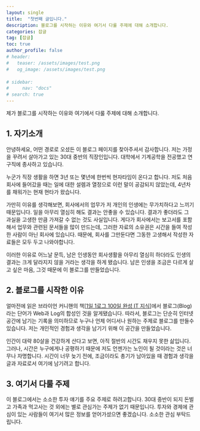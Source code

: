 ```yaml
---
layout: single
title:  "첫번째 글입니다."
description: 블로그를 시작하는 이유와 여기서 다룰 주제에 대해 소개합니다.
categories: 잡글
tag: [잡글]
toc: true
author_profile: false
# header:
#   teaser: /assets/images/test.png
#   og_image: /assets/images/test.png

# sidebar:
#     nav: "docs"
# search: true
---
```


제가 블로그를 시작하는 이유와 여기에서 다룰 주제에 대해 소개합니다.

## 1. 자기소개

안녕하세요, 어떤 경로로 오셨든 이 블로그 페이지를 찾아주셔서 감사합니다. 저는 가정을 꾸려서 살아가고 있는 30대 중반의 직장인입니다. 대학에서 기계공학을 전공했고 연구직에 종사하고 있습니다. 

누군가 직장 생활을 하면 3년 또는 몇년에 한번씩 현자타임이 온다고 합니다. 저도 처음 회사에 들어갔을 때는 일에 대한 설렘과 열정으로 이런 말이 공감되지 않았는데, 4년차를 채워가는 현재 현타가 왔습니다. 

가만히 이유를 생각해보면, 회사에서의 업무가 저 개인의 인생에는 무가치하다고 느끼기 때문입니다. 일을 아무리  열심히 해도 결과는 안좋을 수 있습니다. 결과가 좋더라도 그 과실을 고생한 만큼 가져갈 수 없는 것도 사실입니다. 게다가 회사에서는 보고서를 포함해서 업무와 관련된 문서들을 많이 만드는데, 그러한 자료의 소유권은 시간을 들여 작성한 사람이 아닌 회사에 있습니다. 때문에, 회사를 그만둔다면 그동한 고생해서 작성한 자료들은 모두 두고 나와야합니다.

이러한 이유로 어느날 문득, 남은 인생동안 회사생활을 아무리 열심히 하더라도 인생의 결과는 크게 달라지지 않을 거라는 생각을 하게 됐습니다. 남은 인생을 조금은 다르게 살고 싶은 마음, 그것 때문에 이 블로그를 만들었습니다.

## 2. 블로그를 시작한 이유

얼마전에 읽은 브라이언 커니핸의 책[[1일 1로그 100일 완성 IT 지식](https://books.google.co.kr/books/about/1%EC%9D%BC_1%EB%A1%9C%EA%B7%B8_100%EC%9D%BC_%EC%99%84%EC%84%B1_IT_%EC%A7%80%EC%8B%9D.html?id=j-TWzgEACAAJ&redir_esc=y)]에서 블로그(Blog)라는 단어가 Web과 Log의 합성인 것을  알게됐습니다. 따라서, 블로그는 단순히 인터넷 공간에 남기는 기록을 의미하므로 누구나 언제 어디서나 원하는 주제로 블로그를 만들수 있습니다. 저는 개인적인 경험과 생각을 남기기 위해 이 공간을 만들었습니다.

인간이 대략 80살을 건강하게 산다고 보면, 아직 절반의 시간도 채우지 못한 삶입니다. 그러나, 시간은 누구에게나 공평하기 때문에 저도 언젠가는 노인이 될 것이라는 것은 너무나 자명합니다. 시간이 너무 늦기 전에, 조금이라도 총기가 남아있을 때 경험과 생각을 글과 자료로서 여기에 남기려고 합니다. 

## 3. 여기서 다룰 주제

이 블로그에서는 소소한 투자 얘기를 주요 주제로 하려고합니다. 30대 중반이 되지 돈벌고 가족과 먹고사는 것 외에는 별로 관심가는 주제가 없기 때문입니다. 투자와 경제에 관심이 있는 사람들이 여기서 많은 정보를 얻어가셨으면 좋겠습니다. 소소한 관심 부탁드립니다.



<!-- # 오늘 처음 블로그를 만들었어요.
<!-- {: .notice--danger} -->
<!-- 공지 추가 -->
<!-- <div class="notice--danger">

<h4> 공지사항 입니다. </h4>
<ul>
    <li>공지사항 순서 1</li>
    <li>공지사항 순서 2</li>
    <li>공지사항 순서 3</li>
</ul>
</div> -->

<!-- 버튼 추가 -->
<!-- [Danger Button Text](https://google.com){: .btn .btn--danger} -->

<!-- ## 이미지목차

### 이미지세부목차 1

이미지입니다.

![KakaoTalk_20231120_202853537](/images/2024-07-26-first/KakaoTalk_20231120_202853537-1722607124845-7.jpg)

### 이미지세부목차 2

이미지입니다.

### 이미지세부목차 3

이미지입니다.

앞으로 열심히 해보겠습니다.



# 샘플코드

```python
# Block: VIDEO: Causal and zero-phase-shift filters
import numpy as np
import matplotlib.pyplot as plt
from scipy import signal
import scipy
import copy

# Block: Create a simple signal
data = np.concatenate((np.zeros(100), np.cos(np.linspace(np.pi/2, 5*np.pi/2, 10)), np.zeros(100)), axis=0)
n = len(data)

# plot it and its power spectrum
plt.subplot(121)
plt.plot(range(0, n), data, 'ko-')
plt.xlim([0, n+1])
plt.title('Original signal')
plt.xlabel('Time points (a.u.)')

plt.subplot(122)
plt.plot(np.linspace(0, 1, n), np.abs(scipy.fftpack.fft(data)), 'ko-')
plt.xlim([0, 0.5])
plt.xlabel('Frequency (norm.)')
plt.ylabel('Energy')
plt.title('Frequency-domain signal representation')
plt.show()

# Block: Apply a low-pass causal filter
# note: frequency listed as fraction of Nyquist (not sampling rate!)
fkern = signal.firwin(51, 0.6)
fdata = signal.lfilter(fkern, 1, data)
plt.plot(range(0, n), data, label='Original')
plt.plot(range(0, n), fdata, label='Forward filtered')
plt.legend()
plt.show()

# flip the signal backwards
fdataFlip = fdata[::-1]
# and show its spectrum
plt.plot(np.linspace(0, 1, n), np.abs(scipy.fftpack.fft(data)), 'ko-')
plt.plot(np.linspace(0, 1, n), np.abs(scipy.fftpack.fft(fdataFlip)), 'r')
plt.xlim([0, 0.5])
plt.show()

# filter the flipped signal
fdataF = signal.lfilter(fkern, 1, fdataFlip)
plt.plot(range(0, n), data, label='Original')
plt.plot(range(0, n), fdataF, label='Backward filtered')
plt.legend()
plt.show()

# finally, flip the double-filtered signal
fdataF = fdataF[::-1]
plt.plot(range(0, n), data, label='Original')
plt.plot(range(0, n), fdataF, label='Zero-phase filtered')
plt.legend()
plt.show()

``` -->
